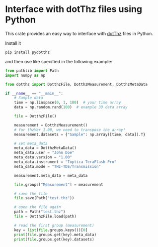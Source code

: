 # Interface with dotThz files using Python

This crate provides an easy way to interface with [dotThz](https://github.com/dotTHzTAG) files in Python.

Install it

```shell
pip install pydotthz
```

and then use like specified in the following example:

```python
from pathlib import Path
import numpy as np

from dotthz import DotthzFile, DotthzMeasurement, DotthzMetaData

if __name__ == "__main__":
    # Sample data
    time = np.linspace(0, 1, 100)  # your time array
    data = np.random.rand(100)  # example 3D data array

    file = DotthzFile()

    measurement = DotthzMeasurement()
    # for thzVer 1.00, we need to transpose the array!
    measurement.datasets = {"Sample": np.array([time, data]).T}

    # set meta_data
    meta_data = DotthzMetaData()
    meta_data.user = "John Doe"
    meta_data.version = "1.00"
    meta_data.instrument = "Toptica TeraFlash Pro"
    meta_data.mode = "THz-TDS/Transmission"

    measurement.meta_data = meta_data

    file.groups["Measurement"] = measurement

    # save the file
    file.save(Path("test.thz"))

    # open the file again
    path = Path("test.thz")
    file = DotthzFile.load(path)

    # read the first group (measurement)
    key = list(file.groups.keys())[0]
    print(file.groups.get(key).meta_data)
    print(file.groups.get(key).datasets)

```